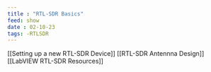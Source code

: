 ```yaml
---
title : "RTL-SDR Basics"
feed: show
date : 02-10-23
tags: -RTLSDR
---
```


[[Setting up a new RTL-SDR Device]]
[[RTL-SDR Antennna Design]]
[[LabVIEW RTL-SDR Resources]]
